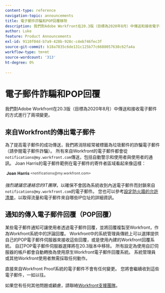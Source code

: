 ```yaml
---
content-type: reference
navigation-topic: announcements
title: 電子郵件詐騙和POP回覆移除
description: 我們對Adobe Workfront在20.3版（目標為2020年8月）中傳送和接收電子郵件的方式進行了兩項變更。
author: Luke
feature: Product Announcements
exl-id: 9110f04d-b7a9-428b-928c-c4eb746fec3f
source-git-commit: b18a7835c6de131c125b77c6688057638c62fa4a
workflow-type: tm+mt
source-wordcount: '313'
ht-degree: 0%

---
```


# 電子郵件詐騙和POP回覆

我們對Adobe Workfront在20.3版（目標為2020年8月）中傳送和接收電子郵件的方式進行了兩項變更。

## 來自Workfront的傳出電子郵件

為了提高電子郵件的成功傳送，我們將消除經常被標籤為垃圾郵件的詐騙電子郵件（請參閱電子郵件詐騙）。 所有來自Workfront的電子郵件都會從`notifications@my.workfront.com`傳送，包括自動警示和使用者與使用者的通訊。 Joan Harris的電子郵件範例在電子郵件的寄件者區域看起來像這樣：

![範例電子郵件](assets/noreply.png)

*強烈建議您連絡您的IT團隊*，以確保不會因為系統收到內送電子郵件而封鎖來自`notifications@my.workfront.com`的電子郵件。 您也可以參考[設定防火牆的允許清單](../../../administration-and-setup/get-started-wf-administration/configure-your-firewall.md)，以取得流量和電子郵件來自哪些IP位址的詳細資訊。

## 通知的傳入電子郵件回覆（POP回覆）

某些電子郵件通知可讓使用者透過電子郵件回覆，並將回覆複製至Workfront，作為Workfront系統中的評論回覆。 Workfront中的系統管理員傳統上可以選擇提供自己的POP電子郵件伺服器來接收這些回覆，或是使用內建的Workfront回覆系統。 自訂POP電子郵件伺服器選擇將在20.3版本中移除。 所有設定為使用自訂伺服器的帳戶都會自動轉換為使用原生Workfront電子郵件回覆系統。 系統管理員或其他Workfront使用者無需採取任何動作。

直接來自Workfront Proof系統的電子郵件不會有任何變更。 您將會繼續收到這些電子郵件，一如以往。

如果您有任何其他問題或顧慮，請聯絡[Workfront支援團隊](https://experienceleague.adobe.com/?support-tab=home#support)。
